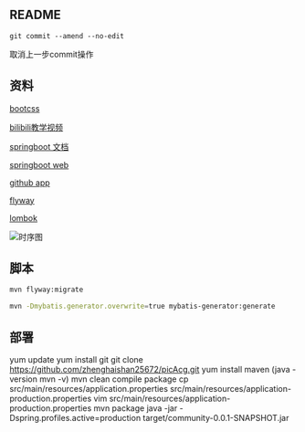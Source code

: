 ## README
```
git commit --amend --no-edit
```
取消上一步commit操作

## 资料
[bootcss](https://v3.bootcss.com)

[bilibili教学视频](https://www.bilibili.com/video/av50200264)

[springboot 文档](https://spring.io/guides)

[springboot web](https://spring.io/guides/gs/serving-web-content)

[github app](https://developer.github.com/apps/building-github-apps/creating-a-github-app)

[flyway](https://flywaydb.org/getstarted/)

[lombok](https://projectlombok.org/setup/maven)

![时序图](https://raw.githubusercontent.com/zhenghaishan25672/notes/master/img/server/githubApp_token.jpg)

## 脚本
```bash
mvn flyway:migrate
```
```bash
mvn -Dmybatis.generator.overwrite=true mybatis-generator:generate
```

## 部署
yum update
yum install git 
git clone https://github.com/zhenghaishan25672/picAcg.git
yum install maven (java -version mvn -v)
mvn clean compile package
cp src/main/resources/application.properties src/main/resources/application-production.properties
vim src/main/resources/application-production.properties
mvn package
java -jar -Dspring.profiles.active=production target/community-0.0.1-SNAPSHOT.jar
